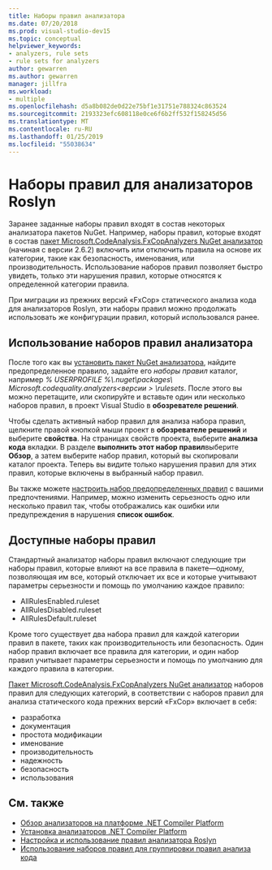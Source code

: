 ```yaml
---
title: Наборы правил анализатора
ms.date: 07/20/2018
ms.prod: visual-studio-dev15
ms.topic: conceptual
helpviewer_keywords:
- analyzers, rule sets
- rule sets for analyzers
author: gewarren
ms.author: gewarren
manager: jillfra
ms.workload:
- multiple
ms.openlocfilehash: d5a8b082de0d22e75bf1e31751e788324c863524
ms.sourcegitcommit: 2193323efc608118e0ce6f6b2ff532f158245d56
ms.translationtype: MT
ms.contentlocale: ru-RU
ms.lasthandoff: 01/25/2019
ms.locfileid: "55038634"
---
```

# <a name="rule-sets-for-roslyn-analyzers"></a>Наборы правил для анализаторов Roslyn

Заранее заданные наборы правил входят в состав некоторых анализатора пакетов NuGet. Например, наборы правил, которые входят в состав [пакет Microsoft.CodeAnalysis.FxCopAnalyzers NuGet анализатор](https://www.nuget.org/packages/Microsoft.CodeAnalysis.FxCopAnalyzers/) (начиная с версии 2.6.2) включить или отключить правила на основе их категории, такие как безопасность, именования, или производительность. Использование наборов правил позволяет быстро увидеть, только эти нарушения правил, которые относятся к определенной категории правила.

При миграции из прежних версий «FxCop» статического анализа кода для анализаторов Roslyn, эти наборы правил можно продолжать использовать же конфигурации правил, который использовался ранее.

## <a name="use-analyzer-rule-sets"></a>Использование наборов правил анализатора

После того как вы [установить пакет NuGet анализатора](install-roslyn-analyzers.md), найдите предопределенное правило, задайте его *наборы правил* каталог, например *% USERPROFILE %\\.nuget\packages\ Microsoft.codequality.analyzers\<версии > \rulesets*. После этого вы можно перетащите, или скопируйте и вставьте один или несколько наборов правил, в проект Visual Studio в **обозревателе решений**.

Чтобы сделать активный набор правил для анализа набора правил, щелкните правой кнопкой мыши проект в **обозревателе решений** и выберите **свойства**. На страницах свойств проекта, выберите **анализа кода** вкладки. В разделе **выполнить этот набор правил**выберите **Обзор**, а затем выберите набор правил, который вы скопировали каталог проекта. Теперь вы видите только нарушения правил для этих правил, которые включены в выбранный набор правил.

Вы также можете [настроить набор предопределенных правил](how-to-create-a-custom-rule-set.md#create-a-custom-rule-set) с вашими предпочтениями. Например, можно изменить серьезность одно или несколько правил так, чтобы отображались как ошибки или предупреждения в нарушения **список ошибок**.

## <a name="available-rule-sets"></a>Доступные наборы правил

Стандартный анализатор наборы правил включают следующие три наборы правил, которые влияют на все правила в пакете&mdash;одному, позволяющая им все, который отключает их все и которые учитывают параметры серьезности и помощь по умолчанию каждое правило:

- AllRulesEnabled.ruleset
- AllRulesDisabled.ruleset
- AllRulesDefault.ruleset

Кроме того существует два набора правил для каждой категории правил в пакете, таких как производительность или безопасность. Один набор правил включает все правила для категории, и один набор правил учитывает параметры серьезности и помощь по умолчанию для каждого правила в категории.

 [Пакет Microsoft.CodeAnalysis.FxCopAnalyzers NuGet анализатор](https://www.nuget.org/packages/Microsoft.CodeAnalysis.FxCopAnalyzers/) наборов правил для следующих категорий, в соответствии с наборов правил для анализа статического кода прежних версий «FxCop» включает в себя:

- разработка
- документация
- простота модификации
- именование
- производительность
- надежность
- безопасность
- использования

## <a name="see-also"></a>См. также

- [Обзор анализаторов на платформе .NET Compiler Platform](roslyn-analyzers-overview.md)
- [Установка анализаторов .NET Compiler Platform](install-roslyn-analyzers.md)
- [Настройка и использование правил анализатора Roslyn](use-roslyn-analyzers.md)
- [Использование наборов правил для группировки правил анализа кода](using-rule-sets-to-group-code-analysis-rules.md)